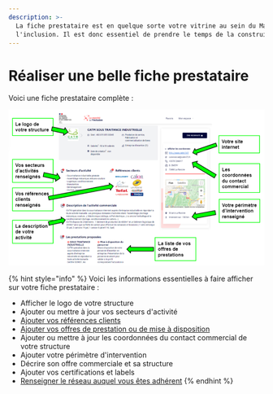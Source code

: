 ```yaml
---
description: >-
  La fiche prestataire est en quelque sorte votre vitrine au sein du Marché de
  l'inclusion. Il est donc essentiel de prendre le temps de la construire.
---
```


# Réaliser une belle fiche prestataire

Voici une fiche prestataire complète :

![](../../.gitbook/assets/image%20%28119%29.png)

{% hint style="info" %}
Voici les informations essentielles à faire afficher sur votre fiche prestataire :

* Afficher le logo de votre structure
* Ajouter ou mettre à jour vos secteurs d'activité
* [Ajouter vos références clients](ajouter-mes-references-clients.md)
* [Ajouter vos offres de prestation ou de mise à disposition](publier-mon-offre-de-prestation.md)
* Ajouter ou mettre à jour les coordonnées du contact commercial de votre structure
* Ajouter votre périmètre d'intervention
* Décrire son offre commerciale et sa structure
* Ajouter vos certifications et labels
* [Renseigner le réseau auquel vous êtes adhérent](renseigner-le-reseau-auquel-vous-adherez.md)
{% endhint %}


